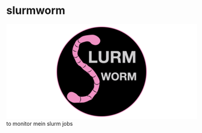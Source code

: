 # slurmworm
![alt text](https://raw.githubusercontent.com/grburgess/slurmworm/master/logo.png)
to monitor mein slurm jobs
